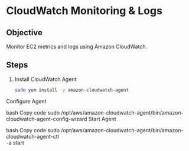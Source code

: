 # CloudWatch Monitoring & Logs

## Objective
Monitor EC2 metrics and logs using Amazon CloudWatch.

## Steps
1. Install CloudWatch Agent
   ```bash
   sudo yum install -y amazon-cloudwatch-agent
Configure Agent

bash
Copy code
sudo /opt/aws/amazon-cloudwatch-agent/bin/amazon-cloudwatch-agent-config-wizard
Start Agent

bash
Copy code
sudo /opt/aws/amazon-cloudwatch-agent/bin/amazon-cloudwatch-agent-ctl \
    -a start
